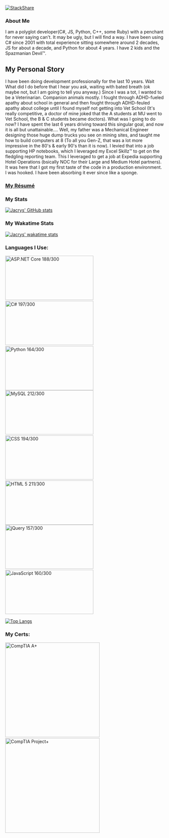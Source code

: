 [![StackShare](http://img.shields.io/badge/tech-stack-0690fa.svg?style=flat)](https://stackshare.io/jacrys/my-stack)

<!--### [StackOverflow Story](https://stackoverflow.com/story/jacrys)-->

### About Me
I am a polyglot developer(C#, JS, Python, C++, some Ruby) with a penchant for never saying can't.  It may be ugly, but I will find a way.  I have been using C# since 2001 with total experience sitting somewhere around 2 decades, JS for about a decade, and Python for about 4 years. I have 2 kids and the Spazmanian Devil™.  

## My Personal Story

I have been doing development professionally for the last 10 years.  Wait What did I do before that I hear you ask, waiting with bated breath (ok maybe not, but I am going to tell you anyway.)  Since I was a tot, I wanted to be a Veterinarian.  Companion animals mostly.  I fought through ADHD-fueled apathy about school in general and then fought through ADHD-feuled apathy about college until I found myself not getting into Vet School (It's really competitive, a doctor of mine joked that the A students at MU went to Vet School, the B & C students became doctors).  What was I going to do now?  I have spent the last 6 years driving toward this singular goal, and now it is all but unattainable....  Well, my father was a Mechanical Engineer designing those huge dump trucks you see on mining sites, and taught me how to build computers at 8 (To all you Gen-Z, that was a lot more impressive in the 80's & early 90's than it is now).  I levied that into a job supporting HP notebooks, which I leveraged my Excel Skillz™ to get on the fledgling reporting team.  This I leveraged to get a job at Expedia supporting Hotel Operations (bsically NOC for their Large and Medium Hotel partners).  It was here that I got my first taste of the code in a production environment.  I was hooked.  I have been absorbing it ever since like a sponge.  

### [My Résumé](https://resume.jacrys.com/)

<!--### [My Résumé](https://registry.jsonresume.org/jacrys)-->

### My Stats
[![Jacrys' GitHub stats](https://github-readme-stats.vercel.app/api?username=jacrys&count_private=true&show_icons=true&theme=chartreuse-dark)](https://github.com/anuraghazra/github-readme-stats)

### My Wakatime Stats
[![Jacrys' wakatime stats](https://github-readme-stats.vercel.app/api/wakatime?username=Jacrys&count_private=true&show_icons=true&theme=chartreuse-dark)](https://github.com/anuraghazra/github-readme-stats)


### Languages I Use:

<img alt='ASP.NET Core 188/300' title='ASP.NET Core 188/300' width="280px" height="140px" src='https://i.stack.imgur.com/07ZIW.png'>&nbsp;<img alt='C# 197/300' title='C# 197/300' width="280px" height="140px" src='https://i.stack.imgur.com/b3G06.png'>&nbsp;<img alt='Python 164/300' title='Python 164/300' width="280px" height="140px" src='https://i.stack.imgur.com/XmujW.png'> <img alt='MySQL 212/300' title='MySQL 212/300' width="280px" height="140px" src='https://i.stack.imgur.com/jCT8U.png'>&nbsp;<img alt='CSS 194/300' title='CSS 194/300' width="280px" height="140px" src='https://i.stack.imgur.com/T2DY5.png'>&nbsp;<img alt='HTML 5 211/300' title='HTML 5 211/300' width="280px" height="140px" src='https://i.stack.imgur.com/DmhjW.png'> <img alt='jQuery 157/300' title='jQuery 157/300' width="280px" height="140px" src='https://i.stack.imgur.com/Drr5K.png'>&nbsp;<img alt='JavaScript 160/300' title='JavaScript 160/300' width="280px" height="140px" src='https://i.stack.imgur.com/7VJUm.png'>

[![Top Langs](https://github-readme-stats.vercel.app/api/top-langs/?username=jacrys&count_private=true&show_icons=true&theme=chartreuse-dark)](https://github.com/anuraghazra/github-readme-stats)

### My Certs:

<a href='https://www.youracclaim.com/badges/e75a7734-ecf7-4723-a43b-02ba5706eb08'><img alt="CompTIA A+" title="CompTIA A+" width="300px" height="300px" src='https://images.youracclaim.com/size/340x340/images/63482325-a0d6-4f64-ae75-f5f33922c7d0/CompTIA_A_2Bce.png'></a>&nbsp;&nbsp;&nbsp;&nbsp;&nbsp;&nbsp;<a href='https://www.youracclaim.com/badges/ffd7fd21-b0af-4e48-a4a7-17e537b7fc09'><img alt='CompTIA Project+' title='CompTIA Project+' width="300px" height="300px" src='https://images.youracclaim.com/size/340x340/images/be6dfc3d-f8a1-4c18-8b16-751600ef61c8/CompTIA_Project_2B.png'></a>

